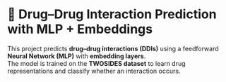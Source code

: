 # 💊 Drug–Drug Interaction Prediction with MLP + Embeddings

This project predicts **drug–drug interactions (DDIs)** using a feedforward **Neural Network (MLP)** with **embedding layers**.  
The model is trained on the **TWOSIDES dataset** to learn drug representations and classify whether an interaction occurs.
